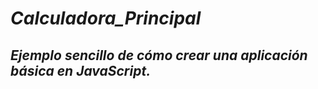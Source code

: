 # **_Calculadora_Principal_**

## **_Ejemplo sencillo de cómo crear una aplicación básica en JavaScript._**

